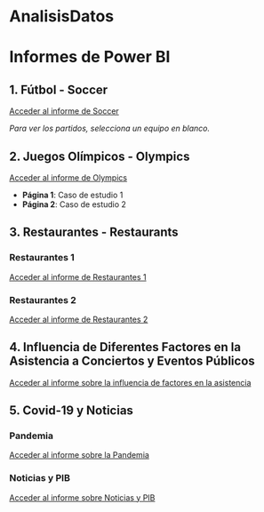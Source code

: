 ﻿# AnalisisDatos
# Informes de Power BI

## 1. Fútbol - Soccer

[Acceder al informe de Soccer](https://app.powerbi.com/view?r=eyJrIjoiZDZhZjczYzYtZDFkMC00MWFjLWI3MGEtYjU5MDkyOTMzYWNmIiwidCI6IjY4MmE0ZTZhLWE3N2YtNDk1OC1hM2FjLTllMjY2ZDE4YWEzNyIsImMiOjR9)

*Para ver los partidos, selecciona un equipo en blanco.*

## 2. Juegos Olímpicos - Olympics

[Acceder al informe de Olympics](https://app.powerbi.com/view?r=eyJrIjoiMThmOTgzN2ItZTBlYi00ZDRiLTgxMmYtNWQ2MjViMTJlYjNjIiwidCI6IjY4MmE0ZTZhLWE3N2YtNDk1OC1hM2FjLTllMjY2ZDE4YWEzNyIsImMiOjR9)

- **Página 1**: Caso de estudio 1
- **Página 2**: Caso de estudio 2

## 3. Restaurantes - Restaurants

### Restaurantes 1

[Acceder al informe de Restaurantes 1](https://app.powerbi.com/view?r=eyJrIjoiY2U1ODJhNTYtZjMxMS00YWI1LTlmOWYtMzljYzMzOTcwZDM0IiwidCI6IjY4MmE0ZTZhLWE3N2YtNDk1OC1hM2FjLTllMjY2ZDE4YWEzNyIsImMiOjR9)

### Restaurantes 2

[Acceder al informe de Restaurantes 2](https://app.powerbi.com/view?r=eyJrIjoiZTZiNTY4NTgtYTFjNy00ZDU2LTgzMjctYjMxZGMzNDVkMmIyIiwidCI6IjY4MmE0ZTZhLWE3N2YtNDk1OC1hM2FjLTllMjY2ZDE4YWEzNyIsImMiOjR9)

## 4. Influencia de Diferentes Factores en la Asistencia a Conciertos y Eventos Públicos

[Acceder al informe sobre la influencia de factores en la asistencia](https://app.powerbi.com/view?r=eyJrIjoiMWUzNTgzNWMtODcyYS00ZmZmLWJkMmItNjQ3MDY3YzEyNzdmIiwidCI6IjY4MmE0ZTZhLWE3N2YtNDk1OC1hM2FjLTllMjY2ZDE4YWEzNyIsImMiOjR9)

## 5. Covid-19 y Noticias

### Pandemia

[Acceder al informe sobre la Pandemia](https://app.powerbi.com/view?r=eyJrIjoiZDZhZjczYzYtZDFkMC00MWFjLWI3MGEtYjU5MDkyOTMzYWNmIiwidCI6IjY4MmE0ZTZhLWE3N2YtNDk1OC1hM2FjLTllMjY2ZDE4YWEzNyIsImMiOjR9)

### Noticias y PIB

[Acceder al informe sobre Noticias y PIB](https://app.powerbi.com/view?r=eyJrIjoiZDZhZjczYzYtZDFkMC00MWFjLWI3MGEtYjU5MDkyOTMzYWNmIiwidCI6IjY4MmE0ZTZhLWE3N2YtNDk1OC1hM2FjLTllMjY2ZDE4YWEzNyIsImMiOjR9)
